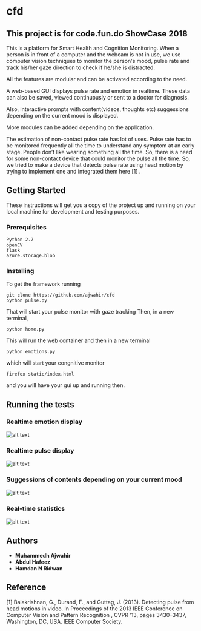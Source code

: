 # cfd
## This project is for code.fun.do ShowCase 2018

This is a platform for Smart Health and Cognition Monitoring.
When a person is in front of a computer and the webcam is not in use, we use computer vision techniques to monitor the person's mood,
pulse rate and track his/her gaze direction to check if he/she is distracted.

All the features are modular and can be activated according to the need.

A web-based GUI displays pulse rate and emotion in realtime. These data can also be saved, viewed continuously or sent to a doctor for diagnosis.

Also, interactive prompts with content(videos, thoughts etc)  suggessions depending on the current mood is displayed. 

More modules can be added depending on the application.

The estimation of non-contact pulse rate has lot of uses. Pulse rate has to be monitored
frequently all the time to understand any symptom at an early stage. People don’t like
wearing something all the time. So, there is a need for some non-contact device that
could monitor the pulse all the time. So, we tried to make a device that detects pulse rate
using head motion by trying to implement one and integrated them here [1] .

## Getting Started

These instructions will get you a copy of the project up and running on your local machine for development and testing purposes.

### Prerequisites
```
Python 2.7
openCV
flask
azure.storage.blob
```

### Installing

To get the framework running

```
git clone https://github.com/ajwahir/cfd
python pulse.py
```
That will start your pulse monitor with gaze tracking
Then, in a new terminal,
```
python home.py
```
This will run the web container and then in a new terminal
```
python emotions.py
```
which will start your congnitive monitor
```
firefox static/index.html
```
and you will have your gui up and running then.

## Running the tests

### Realtime emotion display 
![alt text](https://image.ibb.co/fhgqiS/happy.png)
### Realtime pulse display
![alt text](https://image.ibb.co/gxbCxn/withp.png)
### Suggessions of contents depending on your current mood
![alt text](https://image.ibb.co/bFhKcn/happy1.png)
### Real-time statistics 
![alt text](https://image.ibb.co/ei2Kcn/rtp.png)

## Authors

* **Muhammedh Ajwahir** 
* **Abdul Hafeez** 
* **Hamdan N Ridwan** 

## Reference 

[1] Balakrishnan, G., Durand, F., and Guttag, J. (2013). Detecting pulse from head motions in
video.  In
Proceedings of the 2013 IEEE Conference on Computer Vision and Pattern
Recognition
, CVPR ’13, pages 3430–3437, Washington, DC, USA. IEEE Computer
Society.
